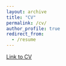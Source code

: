 ```yaml
---
layout: archive
title: "CV"
permalink: /cv/
author_profile: true
redirect_from:
  - /resume
---
```


[Link to CV](./opal_issan_CV_2025.pdf)
